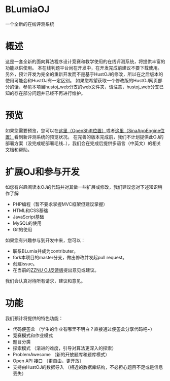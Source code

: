 # BLumiaOJ

一个全新的在线评测系统

概述
===
这是一套全新的面向算法程序设计竞赛和教学使用的在线评测系统，将提供丰富的功能以供使用。
本在线判题平台尚在开发中，在开发完成前建议不要下载使用。另外，预计开发为完全的重新开发而不是基于HustOJ的修改，所以在之后版本的使用可能会和HustOJ有一定区别。
如果您希望获取一个修改版的HustOJ网页部分的话，参见本项目hustoj_web分支的web文件夹，请注意，hustoj_web分支已知的存在部分问题并已经不再进行维护。

预览
===
如果您需要预览，您可以在[这里（OpenShift位置）](https://testbed-blumia.rhcloud.com/webframe/index.php)或者[这里（SinaAppEngine位置）](http://2.labblumia.sinaapp.com/)看到新评测系统的预览状况。
在完善的版本完成前，我们不计划提供此OJ的部署方案（没完成呢部署毛线..），我们会在完成后提供多语言（中英文）的相关文档和帮助。

扩展OJ和参与开发
===
如您有兴趣阅读本OJ的代码并对其做一些扩展或修改，我们建议您对下述知识稍作了解

* PHP编程（暂不要求掌握MVC框架但建议掌握）
* HTML和CSS基础
* JavaScript基础
* MySQL的使用
* Git的使用

如果您有兴趣参与到开发中来，您可以：

* 联系BLumia并成为contributer。
* fork本项目的master分支，做出修改并发起pull request。
* 创建issue。
* 在当前的[ZZNU OJ反馈版](http://acm.zznu.edu.cn/feedback.html)提出意见或建议。

我们会认真对待所有请求，建议和意见。

功能
===
我们预计将提供的特色功能：

* 代码便签盒 （学生的作业有哪里不明白？直接通过便签盒分享代码吧~）
* 竞赛模式和作业模式 
* 题目分类
* 探索模式 （渐进的难度，引导对算法更深入的探索）
* ProblemAwesome （新的开放题库和题库模式）
* Open API 接口 （更自由，更开放）
* 支持由HustOJ的数据导入 （相近的数据库结构，不必担心题目不足或是信息丢失）
